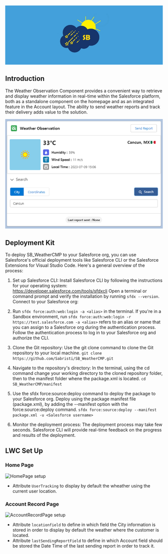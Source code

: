![BannerSBWeather](https://github.com/Sabristi/SB_WeatherCMP/blob/main/media/BannerSBWeather.jpg?raw=true)

## Introduction

The Weather Observation Component provides a convenient way to retrieve and display weather information in real-time within the Salesforce platform, both as a standalone component on the homepage and as an integrated feature in the Account layout. The ability to send weather reports and track their delivery adds value to the solution. 

![Screenshot2](https://github.com/Sabristi/SB_WeatherCMP/blob/main/media/Weather3.PNG?raw=true)

## Deployment Kit

To deploy SB_WeatherCMP to your Salesforce org, you can use Salesforce's official deployment tools like Salesforce CLI or the Salesforce Extensions for Visual Studio Code. Here's a general overview of the process:

1. Set up Salesforce CLI:
Install Salesforce CLI by following the instructions for your operating system: https://developer.salesforce.com/tools/sfdxcli
Open a terminal or command prompt and verify the installation by running ```sfdx --version```.
Connect to your Salesforce org:

2. Run ```sfdx force:auth:web:login -a <alias>``` in the terminal. If you're in a Sandbox environment, run ```sfdx force:auth:web:login -r https://test.salesforce.com -a <alias>```
<alias> refers to an alias or name that you can assign to a Salesforce org during the authentication process.
Follow the authentication process to log in to your Salesforce org and authorize the CLI.

4. Clone the Git repository:
Use the git clone command to clone the Git repository to your local machine.
```git clone https://github.com/Sabristi/SB_WeatherCMP.git```

5. Navigate to the repository's directory:
In the terminal, using the cd command change your working directory to the cloned repository folder, then to the manifest folder whene the package.xml is located. ```cd SB_WeatherCMP/manifest```

6. Use the sfdx force:source:deploy command to deploy the package to your Salesforce org. Deploy using the package manifest file (package.xml), by adding the --manifest option with the force:source:deploy command.
```sfdx force:source:deploy --manifest package.xml -u <Salesforce username>```

7. Monitor the deployment process:
The deployment process may take few seconds. Salesforce CLI will provide real-time feedback on the progress and results of the deployment.

## LWC Set Up
### Home Page
![HomePage setup](https://github.com/Sabristi/SB_WeatherCMP/blob/main/media/Weather4.jpg?raw=true)
+ Attribute ```UserTracking``` to display by default the wheather using the current user location.
  
### Account Record Page
![AccountRecordPage setup](https://github.com/Sabristi/SB_WeatherCMP/blob/main/media/Weather5.jpg?raw=true)
+ Attribute ```locationfield``` to define in which field the City information is stored in order to display by default the weather where the customer is located.
+ Attribute ```lastSendingReportField``` to define in which Account field should be stored the Date Time of the last sending report in order to track it.  
